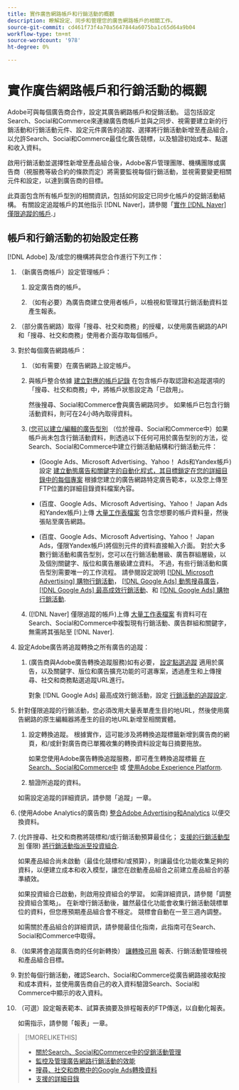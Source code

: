```yaml
---
title: 實作廣告網路帳戶和行銷活動的概觀
description: 瞭解設定、同步和管理您的廣告網路帳戶的相關工作。
source-git-commit: cd461f73f4a70a5647844a6075ba1c65d64a9b04
workflow-type: tm+mt
source-wordcount: '978'
ht-degree: 0%

---
```


# 實作廣告網路帳戶和行銷活動的概觀

Adobe可與每個廣告商合作，設定其廣告網路帳戶和促銷活動。 這包括設定Search、Social和Commerce來連線廣告商帳戶並與之同步、視需要建立新的行銷活動和行銷活動元件、設定元件廣告的追蹤、選擇將行銷活動新增至產品組合，以允許Search、Social和Commerce最佳化廣告競標，以及驗證初始成本、點選和收入資料。

啟用行銷活動並選擇性新增至產品組合後，Adobe客戶管理團隊、機構團隊或廣告商（視服務等級合約的條款而定）將需要監視每個行銷活動，並視需要變更相關元件和設定，以達到廣告商的目標。

此頁面包含所有帳戶型別的相關資訊，包括如何設定已同步化帳戶的促銷活動結構。 有關設定追蹤帳戶的其他指示 [!DNL Naver]，請參閱「[實作 [!DNL Naver] 僅限追蹤的帳戶](/help/search-social-commerce/campaign-management/naver-tracking-only-account-implement.md).」

## 帳戶和行銷活動的初始設定任務

[!DNL Adobe] 及/或您的機構將與您合作進行下列工作：

1. （新廣告商帳戶）設定管理帳戶：

   1. 設定廣告商的帳戶。

   1. （如有必要）為廣告商建立使用者帳戶，以檢視和管理其行銷活動資料並產生報表。

1. （部分廣告網路）取得「搜尋、社交和商務」的授權，以使用廣告網路的API和「搜尋、社交和商務」使用者介面存取每個帳戶。

1. 對於每個廣告網路帳戶：

   1. （如有需要）在廣告網路上設定帳戶。

   1. 與帳戶整合依據 [建立對應的帳戶記錄](/help/search-social-commerce/campaign-management/accounts/ad-network-account-manage.md#create-account) 在包含帳戶存取認證和追蹤選項的「搜尋、社交和商務」中，將帳戶狀態設定為「已啟用」。

      然後搜尋、Social和Commerce會與廣告網路同步。 如果帳戶已包含行銷活動資料，則可在24小時內取得資料。

   1. ([您可以建立/編輯的廣告型別](/help/search-social-commerce/introduction/supported-inventory.md) （位於搜尋、Social和Commerce中）如果帳戶尚未包含行銷活動資料，則透過以下任何可用於廣告型別的方法，從Search、Social和Commerce中建立行銷活動結構和行銷活動元件：

      * (Google Ads、Microsoft Advertising、Yahoo！ Ads和Yandex帳戶)設定 [建立動態廣告和關鍵字的自動化程式，其目標鎖定在您的詳細目錄中的每個專案](/help/search-social-commerce/campaign-management/inventory-feeds/inventory-feeds-about.md) 根據您建立的廣告網路特定廣告範本，以及您上傳至FTP位置的詳細目錄資料檔案內容。

      * (百度、Google Ads、Microsoft Advertising、Yahoo！ Japan Ads和Yandex帳戶)上傳 [大量工作表檔案](/help/search-social-commerce/campaign-management/bulksheets/bulksheet-about.md) 包含您想要的帳戶資料量，然後張貼至廣告網路。

      * (百度、Google Ads、Microsoft Advertising、Yahoo！ Japan Ads，僅限Yandex帳戶)將個別元件的資料直接輸入介面。 對於大多數行銷活動和廣告型別，您可以在行銷活動層級、廣告群組層級，以及個別關鍵字、版位和廣告層級建立資料。
      不過，有些行銷活動和廣告型別需要唯一的工作流程。 請參閱設定說明 [[!DNL Microsoft Advertising] 購物行銷活動](/help/search-social-commerce/campaign-management/special-campaign-types/microsoft-shopping-campaigns.md)， [[!DNL Google Ads] 動態搜尋廣告](/help/search-social-commerce/campaign-management/special-campaign-types/google-dynamic-search-ads.md)， [[!DNL Google Ads] 最高成效行銷活動](/help/search-social-commerce/campaign-management/special-campaign-types/google-performance-max-campaigns.md)、和 [[!DNL Google Ads] 購物行銷活動](/help/search-social-commerce/campaign-management/special-campaign-types/google-shopping-campaigns.md).

   1. ([!DNL Naver] 僅限追蹤的帳戶)上傳 [大量工作表檔案](/help/search-social-commerce/campaign-management/bulksheets/bulksheet-about.md) 有資料可在Search、Social和Commerce中複製現有行銷活動、廣告群組和關鍵字，無需將其張貼至 [!DNL Naver].


1. 設定Adobe廣告將追蹤轉換之所有廣告的追蹤：

   1. (廣告商與Adobe廣告轉換追蹤服務)如有必要， [設定點選追蹤](/help/search-social-commerce/tracking/click-tracking-ways-to-generate.md) 適用於廣告，以及關鍵字、版位和廣告擴充功能的可選專案，透過產生和上傳搜尋、社交和商務點選追蹤URL進行。

      對象 [!DNL Google Ads] 最高成效行銷活動，設定 [行銷活動的追蹤設定](/help/search-social-commerce/campaign-management/campaigns/campaign-settings-google.md).

1. 針對僅限追蹤的行銷活動，您必須改用大量表單產生目的地URL，然後使用廣告網路的原生編輯器將產生的目的地URL新增至相關實體。

   1. 設定轉換追蹤。 根據實作，這可能涉及將轉換追蹤標籤新增到廣告商的網頁，和/或針對廣告商已單獨收集的轉換資料設定每日摘要拖放。

      如果您使用Adobe廣告轉換追蹤服務，即可產生轉換追蹤標籤 [在Search、Social和Commerce中](/help/search-social-commerce/tools/conversion-tag-generate.md) 或 [使用Adobe Experience Platform](https://experienceleague.adobe.com/docs/experience-platform/destinations/catalog/advertising/adobe-advertising-cloud.html).

   1. 驗證所追蹤的資料。

   如需設定追蹤的詳細資訊，請參閱「追蹤」一章。

1. (使用Adobe Analytics的廣告商) [整合Adobe Advertising和Analytics](https://experienceleague.adobe.com/docs/advertising/integrations/analytics/overview.html) 以便交換資料。

1. (允許搜尋、社交和商務將競標和/或行銷活動預算最佳化； [支援的行銷活動型別](/help/search-social-commerce/introduction/supported-inventory.md) 僅限) [將行銷活動指派至投資組合](/help/search-social-commerce/campaign-management/campaign-assign-to-portfolio.md).

   如果產品組合尚未啟動（最佳化競標和/或預算），則讓最佳化功能收集足夠的資料，以便建立成本和收入模型，讓您在啟動產品組合之前建立產品組合的基準績效。

   如果投資組合已啟動，則啟用投資組合的學習。 如需詳細資訊，請參閱「調整投資組合策略」。 在新增行銷活動後，雖然最佳化功能會收集行銷活動競標單位的資料，但您應預期產品組合會不穩定。 競標會自動在一至三週內調整。

   如需關於產品組合的詳細資訊，請參閱最佳化指南，此指南可在Search、Social和Commerce中取得。<!-- verify convention for referencing Optimization Guide here -->

1. （如果將會追蹤廣告商的任何新轉換） [讓轉換可用](/help/search-social-commerce/admin/transaction-properties/transaction-property-about.md) 報表、行銷活動管理檢視和產品組合目標。

1. 對於每個行銷活動，確認Search、Social和Commerce從廣告網路接收點按和成本資料，並使用廣告商自己的收入資料驗證Search、Social和Commerce中顯示的收入資料。

1. （可選）設定報表範本、試算表摘要及排程報表的FTP傳送，以自動化報表。

   如需指示，請參閱「報表」一章。

>[!MORELIKETHIS]
>
>* [關於Search、Social和Commerce中的促銷活動管理](campaign-management-about.md)
>* [監控及管理廣告網路行銷活動的效能](monitor-performance-campaigns.md)
>* [搜尋、社交和商務中的Google Ads轉換資料](google-conversion-data.md)
>* [支援的詳細目錄](/help/search-social-commerce/introduction/supported-inventory.md)

